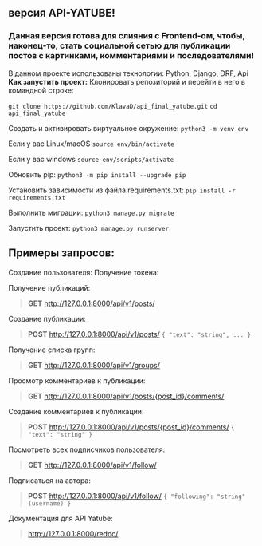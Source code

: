 ## версия API-YATUBE!
### Данная версия готова для слияния с Frontend-ом, чтобы, наконец-то, стать социальной сетью для публикации постов с картинками, комментариями и последователями!
В данном проекте использованы технологии:
Python, Django, DRF, Api
**Как запустить проект:**
Клонировать репозиторий и перейти в него в командной строке:

`git clone https://github.com/KlavaD/api_final_yatube.git`
`cd api_final_yatube`

Cоздать и активировать виртуальное окружение:
`python3 -m venv env`

Если у вас Linux/macOS
`source env/bin/activate`

Если у вас windows
`source env/scripts/activate`

Обновить pip:
`python3 -m pip install --upgrade pip`

Установить зависимости из файла requirements.txt:
`pip install -r requirements.txt`

Выполнить миграции:
`python3 manage.py migrate`

Запустить проект:
`python3 manage.py runserver`

## Примеры запросов: ##
Создание пользователя:
Получение токена:

Получение публикаций:
>**GET** http://127.0.0.1:8000/api/v1/posts/

Создание публикации:
>**POST** http://127.0.0.1:8000/api/v1/posts/
`{
  "text": "string",
  ...
}`

Получение списка групп:
>**GET** http://127.0.0.1:8000/api/v1/groups/

Просмотр комментариев к публикации:
>**GET** http://127.0.0.1:8000/api/v1/posts/{post_id}/comments/

Создание комментариев к публикации:
>**POST** http://127.0.0.1:8000/api/v1/posts/{post_id}/comments/
`{
  "text": "string"
}`

Посмотреть всех подписчиков пользователя:
>**GET** http://127.0.0.1:8000/api/v1/follow/

Подписаться на автора:
>**POST** http://127.0.0.1:8000/api/v1/follow/
`{
  "following": "string"(username)
}`

Документация для API Yatube:
> http://127.0.0.1:8000/redoc/
